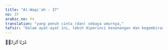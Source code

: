 ```yaml
---
title: "Al-Waqi'ah - 37"
no: 37
arabic_no: ٣٧
translation: "yang penuh cinta (dan) sebaya umurnya,"
tafsir: "Dalam ayat-ayat ini, lebih diperinci kesenangan dan kegembiraan yang dinikmati oleh para penghuni surga tersebut ialah bahwa mereka akan duduk di atas kasur tebal berlapis-lapis, empuk dan halus yang isinya terbuat dari sutra, di atas ranjang kencana yang bertahtakan emas dan permata, dengan diciptakan pasangannya ialah bidadari-bidadari yang cantik jelita dan suci tak pernah haid dan hamil selama-lamanya, yang selalu dalam keadaan perawan sepanjang masa; bidadari-bidadari yang cantik jelita dan lemah gemulai itu berpakaian serba sutra yang halus dan sangat menarik, dengan hiasan gelang, kalung, dan anting-anting yang menambah kecantikannya yang asli, ditambah lagi dengan semerbak harum wanginya yang sangat menggiurkan."
---
```


عُرُبًا اَتْرَابًاۙ  
